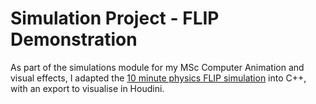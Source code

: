 # Simulation Project - FLIP Demonstration

As part of the simulations module for my MSc Computer Animation and visual effects, I adapted the [10 minute physics FLIP simulation](https://github.com/matthias-research/pages/blob/master/tenMinutePhysics/18-flip.html) into C++, with an export to visualise in Houdini.


